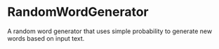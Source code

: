 # RandomWordGenerator
A random word generator that uses simple probability to generate new words based on input text. 
